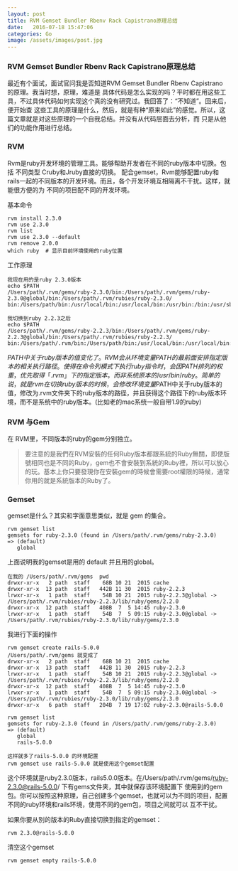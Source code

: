 ```yaml
---
layout: post
title: RVM Gemset Bundler Rbenv Rack Capistrano原理总结
date:   2016-07-18 15:47:06
categories: Go
image: /assets/images/post.jpg
---
```


### RVM Gemset Bundler Rbenv Rack Capistrano原理总结

最近有个面试，面试官问我是否知道RVM Gemset Bundler Rbenv Capistrano 的原理。我当时想，原理，难道是
具体代码是怎么实现的吗？平时都在用这些工具，不过具体代码如何实现这个真的没有研究过。我回答了：“不知道”。回来后，便开始查
这些工具的原理是什么，然后，就是有种“原来如此”的感觉。所以，这篇文章就是对这些原理的一个自我总结。并没有从代码层面去分析，而
只是从他们的功能作用进行总结。

### RVM

Rvm是ruby开发环境的管理工具。能够帮助开发者在不同的ruby版本中切换。包括 不同类型 Cruby和Jruby直接的切换。
配合gemset，Rvm能够配置ruby和rails一起的不同版本的开发环境。而且，各个开发环境互相隔离不干扰。这样，就能很方便的为
不同的项目配不同的开发环境。

基本命令

```
rvm install 2.3.0
rvm use 2.3.0
rvm list
rvm use 2.3.0 --default
rvm remove 2.0.0
which ruby  # 显示目前环境使用的ruby位置
```

工作原理

```
我现在用的是ruby 2.3.0版本
echo $PATH
/Users/path/.rvm/gems/ruby-2.3.0/bin:/Users/path/.rvm/gems/ruby-2.3.0@global/bin:/Users/path/.rvm/rubies/ruby-2.3.0/
bin:/Users/path/bin:/usr/local/bin:/usr/local/bin:/usr/bin:/bin:/usr/sbin:/sbin:/Users/path/.rvm/bin
```

```
我切换到ruby 2.2.3之后
echo $PATH
/Users/path/.rvm/gems/ruby-2.2.3/bin:/Users/path/.rvm/gems/ruby-2.2.3@global/bin:/Users/path/.rvm/rubies/ruby-2.2.3/
bin:/Users/path/.rvm/bin:/Users/path/bin:/usr/local/bin:/usr/local/bin:/usr/bin:/bin:/usr/sbin:/sbin
```

$PATH中关于ruby版本的值变化了。RVM 会从环境变量PATH的最前面安排指定版本的相关执行路径。使得在命令列模式下执行ruby指令时，会因PATH 排列的权重，优先取得「.rvm」下的指定版本，而非系统原本的 /usr/bin/ruby。
简单的说，就是rvm在切换ruby版本的时候，会修改环境变量$PATH中关于ruby版本的值，修改为.rvm文件夹下的ruby版本的路径，并且获得这个路径下的ruby版本环境，而不是系统中的ruby版本。(比如老的mac系统一般自带1.9的ruby)

### RVM 与Gem
在 RVM里，不同版本的ruby的gem分别独立。

> 要注意的是我們在RVM安裝的任何Ruby版本都跟系統的Ruby無關，即使版號相同也是不同的Ruby，gem也不會安裝到系統的Ruby裡，所以可以放心的玩。基本上你只要發現你在安裝gem的時候會需要root權限的時候，通常你用的就是系統版本的Ruby了。


### Gemset
gemset是什么？其实和字面意思类似，就是 gem 的集合。

```
rvm gemset list
gemsets for ruby-2.3.0 (found in /Users/path/.rvm/gems/ruby-2.3.0)
=> (default)
   global
```

上面说明我的gemset是用的 default 并且用的global。

```
在我的 /Users/path/.rvm/gems  pwd
drwxr-xr-x   2 path  staff    68B 10 21  2015 cache
drwxr-xr-x  13 path  staff   442B 11 30  2015 ruby-2.2.3
lrwxr-xr-x   1 path  staff    54B 10 21  2015 ruby-2.2.3@global -> /Users/path/.rvm/rubies/ruby-2.2.3/lib/ruby/gems/2.2.0
drwxr-xr-x  12 path  staff   408B  7  5 14:45 ruby-2.3.0
lrwxr-xr-x   1 path  staff    54B  7  5 09:15 ruby-2.3.0@global -> /Users/path/.rvm/rubies/ruby-2.3.0/lib/ruby/gems/2.3.0
```

我进行下面的操作

```
rvm gemset create rails-5.0.0
/Users/path/.rvm/gems 就变成了
drwxr-xr-x   2 path  staff    68B 10 21  2015 cache
drwxr-xr-x  13 path  staff   442B 11 30  2015 ruby-2.2.3
lrwxr-xr-x   1 path  staff    54B 10 21  2015 ruby-2.2.3@global -> /Users/path/.rvm/rubies/ruby-2.2.3/lib/ruby/gems/2.2.0
drwxr-xr-x  12 path  staff   408B  7  5 14:45 ruby-2.3.0
lrwxr-xr-x   1 path  staff    54B  7  5 09:15 ruby-2.3.0@global -> /Users/path/.rvm/rubies/ruby-2.3.0/lib/ruby/gems/2.3.0
drwxr-xr-x   6 path  staff   204B  7 19 17:02 ruby-2.3.0@rails-5.0.0

rvm gemset list
gemsets for ruby-2.3.0 (found in /Users/path/.rvm/gems/ruby-2.3.0)
=> (default)
   global
   rails-5.0.0

这样就多了rails-5.0.0 的环境配置
rvm gemset use rails-5.0.0 就是使用这个gemset配置
```

这个环境就是ruby2.3.0版本，rails5.0.0版本。在/Users/path/.rvm/gems/ruby-2.3.0@rails-5.0.0/ 下有gems文件夹，其中就保存该环境配置下
使用到的gem包。你可以按照这种原理，自己创建多个gemset，也就可以为不同的项目，配置不同的ruby环境和rails环境，使用不同的gem包，项目之间就可以
互不干扰。

如果你要从別的版本的Ruby直接切换到指定的gemset：

```
rvm 2.3.0@rails-5.0.0
```

清空这个gemset

```
rvm gemset empty rails-5.0.0
```



























